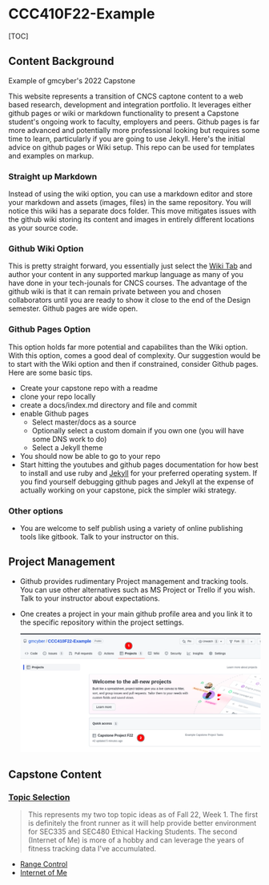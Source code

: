 # CCC410F22-Example
[TOC]



## Content Background

Example of gmcyber's 2022 Capstone

This website represents a transition of CNCS captone content to a web based research, development and integration portfolio.  It leverages either github pages or wiki or markdown functionality to present a Capstone student's ongoing work to faculty, employers and peers.  Github pages is far more advanced and potentially more professional looking but requires some time to learn, particularly if you are going to use Jekyll.  Here's the initial advice on github pages or Wiki setup.  This repo can be used for templates and examples on markup.

### Straight up Markdown

Instead of using the wiki option, you can use a markdown editor and store your markdown and assets (images, files) in the same repository.  You will notice this wiki has a separate docs folder.  This move mitigates issues with the github wiki storing its content and images in entirely different locations as your source code.

### Github Wiki Option

This is pretty straight forward, you essentially just select the [Wiki Tab](https://github.com/gmcyber/CCC410F22-Example/wiki) and author your content in any supported markup language as many of you have done in your tech-jounals for CNCS courses.  The advantage of the github wiki is that it can remain private between you and chosen collaborators until you are ready to show it close to the end of the Design semester.  Github pages are wide open.

### Github Pages Option
This option holds far more potential and capabilites than the Wiki option.  With this option, comes a good deal of complexity.  Our suggestion would be to start with the Wiki option and then if constrained, consider Github pages.  Here are some basic tips.
* Create your capstone repo with a readme
* clone your repo locally
* create a docs/index.md directory and file and commit
* enable Github pages
  * Select master/docs as a source
  * Optionally select a custom domain if you own one (you will have some DNS work to do)
  * Select a Jekyll theme
* You should now be able to go to your repo
* Start hitting the youtubes and github pages documentation for how best to install and use ruby and [Jekyll](https://help.github.com/en/github/working-with-github-pages/setting-up-a-github-pages-site-with-jekyll) for your preferred operating system.  If you find yourself debugging github pages and Jekyll at the expense of actually working on your capstone, pick the simpler wiki strategy.

### Other options
* You are welcome to self publish using a variety of online publishing tools like gitbook.  Talk to your instructor on this.

## Project Management
* Github provides rudimentary Project management and tracking tools.  You can use other alternatives such as MS Project or Trello if you wish.  Talk to your instructor about expectations.

* One creates a project in your main github profile area and you link it to the specific repository within the project settings. 

  ![image-20220813142547592](README.assets/image-20220813142547592.png)  

## Capstone Content

### [Topic Selection](docs/410-topics.md) 

> This represents my two top topic ideas as of Fall 22, Week 1.  The first is definitely the front runner as it will help provide better environment for SEC335 and SEC480 Ethical Hacking Students.  The second (Internet of Me) is more of a hobby and can leverage the years of fitness tracking data I've accumulated.

*   [Range Control](docs/topics/rangecontrol.md) 
*   [Internet of Me](docs/topics/internetofme.md) 
